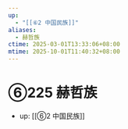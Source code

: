 ```yaml
---
up:
  - "[[⑥2 中国民族]]"
aliases:
  - 赫哲族
ctime: 2025-03-01T13:33:06+08:00
mtime: 2025-10-01T11:40:32+08:00
---
```


# ⑥225 赫哲族

- up: [[⑥2 中国民族]]
